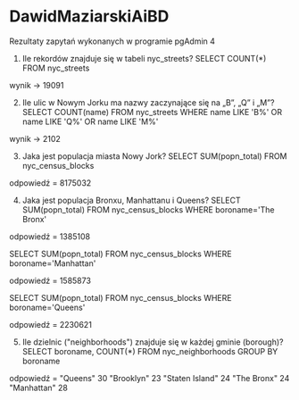 # DawidMaziarskiAiBD

Rezultaty zapytań wykonanych w programie pgAdmin 4

1. Ile rekordów znajduje się w tabeli nyc_streets?
SELECT COUNT(*) FROM nyc_streets

wynik -> 19091


2. Ile ulic w Nowym Jorku ma nazwy zaczynające się na „B”, „Q” i „M”?
SELECT COUNT(name) FROM nyc_streets
WHERE name LIKE 'B%'
OR name LIKE 'Q%'
OR name LIKE 'M%'

wynik -> 2102


3. Jaka jest populacja miasta Nowy Jork?
SELECT SUM(popn_total) FROM nyc_census_blocks

odpowiedź = 8175032


4. Jaka jest populacja Bronxu, Manhattanu i Queens?
SELECT SUM(popn_total) FROM nyc_census_blocks
WHERE boroname='The Bronx'

odpowiedź = 1385108


SELECT SUM(popn_total) FROM nyc_census_blocks
WHERE boroname='Manhattan'

odpowiedź = 1585873


SELECT SUM(popn_total) FROM nyc_census_blocks
WHERE boroname='Queens'

odpowiedź = 2230621


5. Ile dzielnic ("neighborhoods") znajduje się w każdej gminie (borough)?
SELECT boroname, COUNT(*) FROM nyc_neighborhoods
GROUP BY boroname

odpowiedź =
"Queens"	30
"Brooklyn"	23
"Staten Island"	24
"The Bronx"	24
"Manhattan"	28

